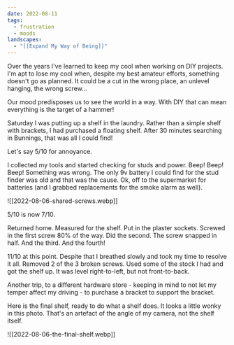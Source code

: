 ```yaml
---
date: 2022-08-11
tags:
  - frustration
  - moods
landscapes:
  - "[[Expand My Way of Being]]"
---
```

Over the years I've learned to keep my cool when working on DIY projects. I'm apt to lose my cool when, despite my best amateur efforts, something doesn't go as planned. It could be a cut in the wrong place, an unlevel hanging, the wrong screw…

Our mood predisposes us to see the world in a way. With DIY that can mean everything is the target of a hammer!

Saturday I was putting up a shelf in the laundry. Rather than a simple shelf with brackets, I had purchased a floating shelf. After 30 minutes searching in Bunnings, that was all I could find!

Let's say 5/10 for annoyance.

I collected my tools and started checking for studs and power. Beep! Beep! Beep! Something was wrong. The only 9v battery I could find for the stud finder was old and that was the cause. Ok, off to the supermarket for batteries (and I grabbed replacements for the smoke alarm as well).

![[2022-08-06-shared-screws.webp]]

5/10 is now 7/10.

Returned home. Measured for the shelf. Put in the plaster sockets. Screwed in the first screw 80% of the way. Did the second. The screw snapped in half. And the third. And the fourth!

11/10 at this point. Despite that I breathed slowly and took my time to resolve it all. Removed 2 of the 3 broken screws. Used some of the stock I had and got the shelf up. It was level right-to-left, but not front-to-back.

Another trip, to a different hardware store - keeping in mind to not let my temper affect my driving - to purchase a bracket to support the bracket.

Here is the final shelf, ready to do what a shelf does. It looks a little wonky in this photo. That's an artefact of the angle of my camera, not the shelf itself.

![[2022-08-06-the-final-shelf.webp]]
